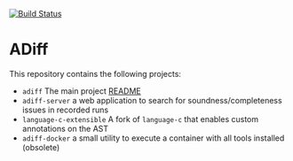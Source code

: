 [![Build Status](https://travis-ci.com/chkl/adiff.svg?token=LABbvVHJ7ARjnEncQ2vN&branch=master)](https://travis-ci.com/chkl/adiff)

# ADiff

This repository contains the following projects:
  * `adiff` The main project [README](adiff/README.md)
  * `adiff-server` a web application to search for soundness/completeness issues in recorded runs 
  * `language-c-extensible`  A fork of `language-c` that enables custom annotations on the AST
  * `adiff-docker` a small utility to execute a container with all tools installed (obsolete)
